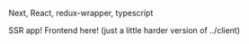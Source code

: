 Next, React, redux-wrapper, typescript

SSR app! Frontend here! (just a little harder version of ../client)
